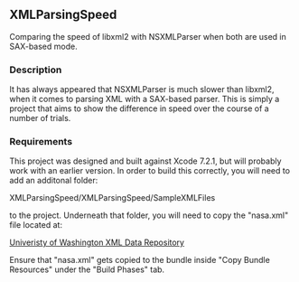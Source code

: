 ## XMLParsingSpeed
Comparing the speed of libxml2 with NSXMLParser when both are used in SAX-based mode.

### Description
It has always appeared that NSXMLParser is much slower than libxml2, when it comes to parsing XML with a SAX-based parser.   This is simply a project that aims to show the difference in speed over the course of a number of trials.

### Requirements
This project was designed and built against Xcode 7.2.1, but will probably work with an earlier version.  In order to build this correctly, you will need to add an additonal folder:

 XMLParsingSpeed/XMLParsingSpeed/SampleXMLFiles

to the project.  Underneath that folder, you will need to copy the "nasa.xml" file located at:

 [Univeristy of Washington XML Data Repository](http://www.cs.washington.edu/research/xmldatasets/www/repository.html)

Ensure that "nasa.xml" gets copied to the bundle inside "Copy Bundle Resources" under the "Build Phases" tab.

